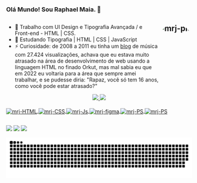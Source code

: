 ### Olá Mundo! Sou Raphael Maia. 👋 
## <img align="right" alt="mrj-pic" height="150" style="border-radius:50px;" src="https://lh3.googleusercontent.com/a-/ACNPEu9QeUTzt3ewohr6fuI3ZykpWDEnSC18qC-gSkRfAg=s360-p-rw-no?width=676&height=676">

- 🔭 Trabalho com UI Design e Tipografia Avançada / e Front-end - HTML | CSS.
- 🌱 Estudando Tipografia | HTML | CSS | JavaScript
- ⚡ Curiosidade: de 2008 a 2011 eu tinha um <a href="https://essemeusom.blogspot.com/" target="_blank">blog</a> de música com 27.424 visualizações, achava que eu estava muito atrasado na área de desenvolvimento de web usando a linguagem HTML no finado Orkut, mas mal sabia eu que em 2022 eu voltaria para a área que sempre amei trabalhar, e se pudesse diria: "Rapaz, você só tem 16 anos, como você pode estar atrasado?"

<div align="center">
  <a href="https://github.com/mrjraphael">
  <img height="160em" src="https://github-readme-stats.vercel.app/api?username=mrjraphael&show_icons=true&theme=dark&include_all_commits=true&count_private=true"/>
  <img height="160em" src="https://github-readme-stats.vercel.app/api/top-langs/?username=mrjraphael&layout=compact&langs_count=7&theme=dark"/>
</div>

<div style="display: inline_block"><br>
  <img align="center" alt="mrj-HTML" height="30" width="40" src="https://cdn.jsdelivr.net/gh/devicons/devicon/icons/html5/html5-original.svg">
  <img align="center" alt="mrj-CSS" height="30" width="40" src="https://cdn.jsdelivr.net/gh/devicons/devicon/icons/css3/css3-original.svg">
  <img align="center" alt="mrj-Js" height="30" width="40" src="https://cdn.jsdelivr.net/gh/devicons/devicon/icons/javascript/javascript-original.svg">
  <img align="center" alt="mrj-figma" height="30" width="40" src="https://cdn.jsdelivr.net/gh/devicons/devicon/icons/figma/figma-original.svg">
  <img align="center" alt="mrj-PS" height="30" width="40" src="https://www.adobe.com/content/dam/cc/icons/photoshop-mobile.svg">
  <img align="center" alt="mrj-PS" height="30" width="40" src="https://www.adobe.com/content/dam/cc/icons/lightroom-cc.svg">
</div>

##

<div> 
  <!--- Links para serem adicionados posteriormente
  <a href="/" target="_blank"><img src="https://img.shields.io/badge/YouTube-FF0000?style=for-the-badge&logo=youtube&logoColor=white" target="_blank"></a>
  <a href="/" target="_blank"><img src="https://img.shields.io/badge/Twitch-9146FF?style=for-the-badge&logo=twitch&logoColor=white" target="_blank"></a>
  <a href="/" target="_blank"><img src="https://img.shields.io/badge/Discord-7289DA?style=for-the-badge&logo=discord&logoColor=white" target="_blank"></a>
  <a href="http://wa.me/5512982882592" target="_blank"><img src="https://img.shields.io/badge/WhatsApp-25D366?style=for-the-badge&logo=whatsapp&logoColor=white" target="_blank"></a>
  --->
   
   
  <a href="https://instagram.com/mrjraphael" target="_blank"><img src="https://img.shields.io/badge/-Instagram-%23E4405F?style=for-the-badge&logo=instagram&logoColor=white" target="_blank"></a>
 	<a href = "mailto:rphmaia.am@gmail.com"><img src="https://img.shields.io/badge/Gmail-D14836?style=for-the-badge&logo=gmail&logoColor=white" target="_blank"></a>
  <a href="https://www.linkedin.com/in/raphael-maia-9414b3248/" target="_blank"><img src="https://img.shields.io/badge/-LinkedIn-%230077B5?style=for-the-badge&logo=linkedin&logoColor=white" target="_blank"></a> 
 
  ![Snake animation](https://github.com/mrjraphael/mrjraphael/blob/output/github-contribution-grid-snake.svg)
  <!--- ![Snake animation](https://github.com/mrjraphael/mrjraphael/blob/output/github-contribution-grid-snake.svg) --->
 
</div>
